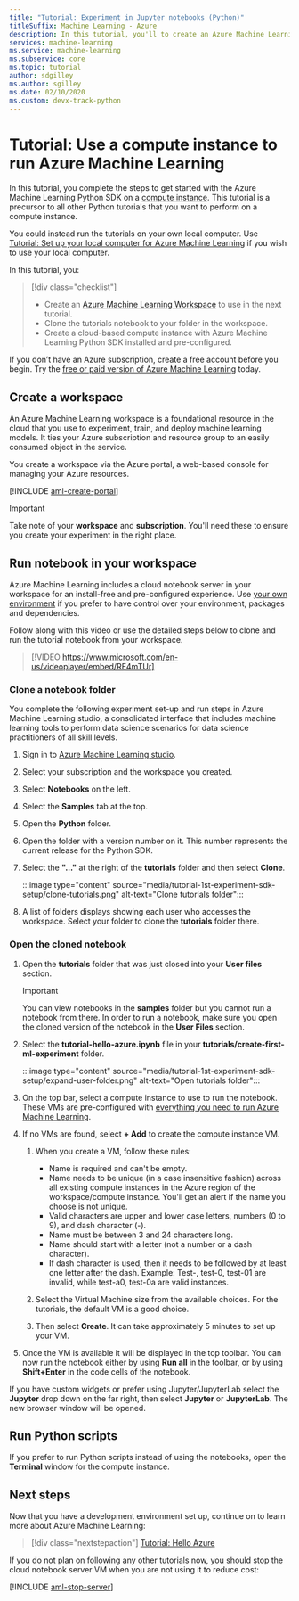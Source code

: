 ```yaml
---
title: "Tutorial: Experiment in Jupyter notebooks (Python)"
titleSuffix: Machine Learning - Azure 
description: In this tutorial, you'll to create an Azure Machine Learning workspace, 
services: machine-learning
ms.service: machine-learning
ms.subservice: core
ms.topic: tutorial
author: sdgilley
ms.author: sgilley
ms.date: 02/10/2020
ms.custom: devx-track-python
---
```


# Tutorial: Use a compute instance to run Azure Machine Learning

In this tutorial, you complete the steps to get started with the Azure Machine Learning Python SDK on a [compute instance](concept-compute-instance.md). This tutorial is a precursor to all other Python tutorials that you want to perform on a compute instance.

You could instead run the tutorials on your own local computer.  Use [Tutorial:  Set up your local computer for Azure Machine Learning](tutorial-1st-experiment-sdk-setup-local.md) if you wish to use your local computer.

In this tutorial, you:

> [!div class="checklist"]
> * Create an [Azure Machine Learning Workspace](concept-workspace.md) to use in the next tutorial.
> * Clone the tutorials notebook to your folder in the workspace.
> * Create a cloud-based compute instance with Azure Machine Learning Python SDK installed and pre-configured.

If you don’t have an Azure subscription, create a free account before you begin. Try the [free or paid version of Azure Machine Learning](https://aka.ms/AMLFree) today.

## Create a workspace

An Azure Machine Learning workspace is a foundational resource in the cloud that you use to experiment, train, and deploy machine learning models. It ties your Azure subscription and resource group to an easily consumed object in the service.

You create a workspace via the Azure portal, a web-based console for managing your Azure resources.

[!INCLUDE [aml-create-portal](../../includes/aml-create-in-portal.md)]

>[!IMPORTANT]
> Take note of your **workspace** and **subscription**. You'll need these to ensure you create your experiment in the right place. 

## <a name="azure"></a>Run notebook in your workspace

Azure Machine Learning includes a cloud notebook server in your workspace for an install-free and pre-configured experience. Use [your own environment](tutorial-1st-experiment-sdk-setup-local.md) if you prefer to have control over your environment, packages and dependencies.

 Follow along with this video or use the detailed steps below to clone and run the tutorial notebook from your workspace.

> [!VIDEO https://www.microsoft.com/en-us/videoplayer/embed/RE4mTUr]

### Clone a notebook folder

You complete the following experiment set-up and run steps in Azure Machine Learning studio, a consolidated interface that includes machine learning tools to perform data science scenarios for data science practitioners of all skill levels.

1. Sign in to [Azure Machine Learning studio](https://ml.azure.com/).

1. Select your subscription and the workspace you created.

1. Select **Notebooks** on the left.

1. Select the **Samples** tab at the top.

1. Open the **Python** folder.

1. Open the folder with a version number on it.  This number represents the current release for the Python SDK.

1. Select the **"..."** at the right of the **tutorials** folder and then select **Clone**.

    :::image type="content" source="media/tutorial-1st-experiment-sdk-setup/clone-tutorials.png" alt-text="Clone tutorials folder":::

1. A list of folders displays showing each user who accesses the workspace.  Select your folder to clone the **tutorials**  folder there.

### <a name="open"></a>Open the cloned notebook

1. Open the **tutorials** folder that was just closed into your **User files** section.

    > [!IMPORTANT]
    > You can view notebooks in the **samples** folder but you cannot run a notebook from there.  In order to run a notebook, make sure you open the cloned version of the notebook in the **User Files** section.
    
1. Select the **tutorial-hello-azure.ipynb** file in your **tutorials/create-first-ml-experiment** folder.

    :::image type="content" source="media/tutorial-1st-experiment-sdk-setup/expand-user-folder.png" alt-text="Open tutorials folder":::

1. On the top bar, select a compute instance to use to run the notebook. These VMs are pre-configured with [everything you need to run Azure Machine Learning](concept-compute-instance.md#contents).

1. If no VMs are found, select **+ Add** to create the compute instance VM. 

    1. When you create a VM, follow these rules:  
        + Name is required and can't be empty.
        + Name needs to be unique (in a case insensitive fashion) across all existing compute instances in the Azure region of the workspace/compute instance. You'll get an alert if the name you choose is not unique.
        + Valid characters are upper and lower case letters, numbers (0 to 9), and dash character (-).
        + Name must be between 3 and 24 characters long.
        + Name should start with a letter (not a number or a dash character).
        + If dash character is used, then it needs to be followed by at least one letter after the dash. Example: Test-, test-0, test-01 are invalid, while test-a0, test-0a are valid instances.

    1.  Select the Virtual Machine size from the available choices. For the tutorials, the default VM is a good choice.

    1. Then select **Create**. It can take approximately 5 minutes to set up your VM.

1. Once the VM is available it will be displayed in the top toolbar.  You can now run the notebook either by using **Run all** in the toolbar, or by using **Shift+Enter** in the code cells of the notebook.

If you have custom widgets or prefer using Jupyter/JupyterLab select the **Jupyter** drop down on the far right, then select **Jupyter** or **JupyterLab**. The new browser window will be opened.

## Run Python scripts

If you prefer to run Python scripts instead of using the notebooks, open the **Terminal** window for the compute instance.

## Next steps

Now that you have a development environment set up, continue on to learn more about Azure Machine Learning:

> [!div class="nextstepaction"]
> [Tutorial: Hello Azure](tutorial-1st-experiment-hello-azure.md)

<a name="stop-compute-instance"></a>
If you do not plan on following any other tutorials now, you should stop the cloud notebook server VM when you are not using it to reduce cost:

[!INCLUDE [aml-stop-server](../../includes/aml-stop-server.md)]
